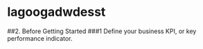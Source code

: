 # lagoogadwdesst
##2. Before Getting Started
###1 Define your business
KPI, or key performance indicator.
